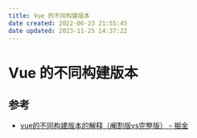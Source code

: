 ```yaml
---
title: Vue 的不同构建版本
date created: 2022-06-23 21:55:45
date updated: 2023-11-25 14:37:22
---
```


# Vue 的不同构建版本

## 参考

- [vue的不同构建版本的解释（阉割版vs完整版） - 掘金](https://juejin.cn/post/7043991342166310942)
